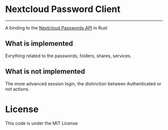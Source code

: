 # Nextcloud Password Client
---
A binding to the [Nextcloud Passwords API](https://git.mdns.eu/nextcloud/passwords/wikis/Developers/Index) in Rust

## What is implemented

Evrything related to the passwords, folders, shares, services.

## What is not implemented

The more advanced session login, the distinction between Authenticated or not actions.

# License

This code is under the MIT License
